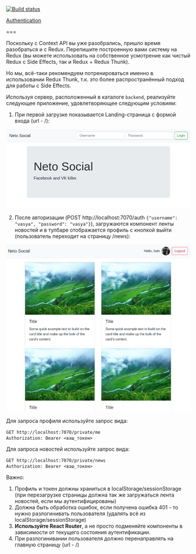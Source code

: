 [![Build status](https://ci.appveyor.com/api/projects/status/kqrav6v8lm6j3mff/branch/master?svg=true)](https://ci.appveyor.com/project/RebikHub/ra-thunk-auth/branch/master)

[Authentication](https://rebikhub.github.io/ra-thunk-auth/)

===

Поскольку с Context API вы уже разобрались, пришло время разобраться и с Redux. Перепишите построенную вами систему на Redux (вы можете использовать на собственное усмотрение как чистый Redux с Side Effects, так и Redux + Redux Thunk).

Но мы, всё-таки рекомендуем потренироваться именно в использовании Redux Thunk, т.к. это более распространённый подход для работы с Side Effects.

Используя сервер, расположенный в каталоге `backend`, реализуйте следующее приложение, удовлетворяющее следующим условиям:

1. При первой загрузке показывается Landing-страница с формой входа (url - /):

![](./assets/unauthenticated.png)

2. После авторизации (POST http://localhost:7070/auth `{"username": "vasya", "password": "vasya"}`), загружаются компонент ленты новостей и в тулбаре отображается профиль с кнопкой выйти (пользователь переходит на страницу /news):

![](./assets/authenticated.png)

Для запроса профиля используйте запрос вида:
```
GET http://localhost:7070/private/me
Authorization: Bearer <ваш_токен>
```

Для запроса новостей используйте запрос вида:
```
GET http://localhost:7070/private/news
Authorization: Bearer <ваш_токен>
```

Важно:
1. Профиль и токен должны храниться в localStorage/sessionStorage (при перезагрузке страницы должна так же загружаться лента новостей, если мы аутентифицированы)
1. Должна быть обработка ошибок, если получена ошибка 401 - то нужно разлогинивать пользователя (удалять всё из localStorage/sessionStorage)
1. **Используйте React Router**, а не просто подменяйте компоненты в зависимости от текущего состояния аутентификации.
1. При разлогинивании пользователя должно перенаправлять на главную страницу (url - /)
